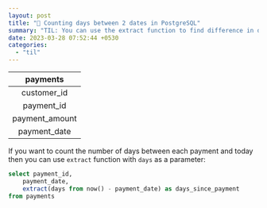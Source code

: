 ```yaml
---
layout: post
title: "📝 Counting days between 2 dates in PostgreSQL"
summary: "TIL: You can use the extract function to find difference in days between 2 dates"
date: 2023-03-28 07:52:44 +0530
categories:
  - "til"
---
```


|    payments    |
|:--------------:|
|  customer_id   |
|   payment_id   |
| payment_amount |
|  payment_date  |

If you want to count the number of days between each payment and today then you can use `extract` function with `days` as a parameter:

```sql
select payment_id,
    payment_date,
    extract(days from now() - payment_date) as days_since_payment
from payments
```
